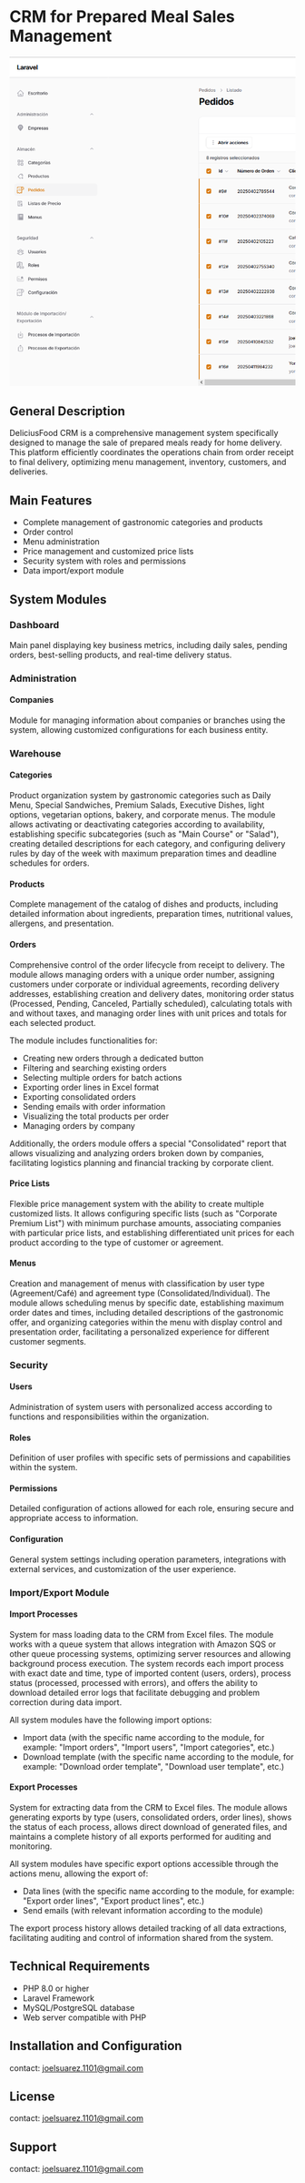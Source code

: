 # CRM for Prepared Meal Sales Management

![alt text](image.png)

## General Description
DeliciusFood CRM is a comprehensive management system specifically designed to manage the sale of prepared meals ready for home delivery. This platform efficiently coordinates the operations chain from order receipt to final delivery, optimizing menu management, inventory, customers, and deliveries.

## Main Features
- Complete management of gastronomic categories and products
- Order control
- Menu administration
- Price management and customized price lists
- Security system with roles and permissions
- Data import/export module

## System Modules

### Dashboard
Main panel displaying key business metrics, including daily sales, pending orders, best-selling products, and real-time delivery status.

### Administration
#### Companies
Module for managing information about companies or branches using the system, allowing customized configurations for each business entity.

### Warehouse
#### Categories
Product organization system by gastronomic categories such as Daily Menu, Special Sandwiches, Premium Salads, Executive Dishes, light options, vegetarian options, bakery, and corporate menus. The module allows activating or deactivating categories according to availability, establishing specific subcategories (such as "Main Course" or "Salad"), creating detailed descriptions for each category, and configuring delivery rules by day of the week with maximum preparation times and deadline schedules for orders.

#### Products
Complete management of the catalog of dishes and products, including detailed information about ingredients, preparation times, nutritional values, allergens, and presentation.

#### Orders
Comprehensive control of the order lifecycle from receipt to delivery. The module allows managing orders with a unique order number, assigning customers under corporate or individual agreements, recording delivery addresses, establishing creation and delivery dates, monitoring order status (Processed, Pending, Canceled, Partially scheduled), calculating totals with and without taxes, and managing order lines with unit prices and totals for each selected product.

The module includes functionalities for:
- Creating new orders through a dedicated button
- Filtering and searching existing orders
- Selecting multiple orders for batch actions
- Exporting order lines in Excel format
- Exporting consolidated orders
- Sending emails with order information
- Visualizing the total products per order
- Managing orders by company

Additionally, the orders module offers a special "Consolidated" report that allows visualizing and analyzing orders broken down by companies, facilitating logistics planning and financial tracking by corporate client.

#### Price Lists
Flexible price management system with the ability to create multiple customized lists. It allows configuring specific lists (such as "Corporate Premium List") with minimum purchase amounts, associating companies with particular price lists, and establishing differentiated unit prices for each product according to the type of customer or agreement.

#### Menus
Creation and management of menus with classification by user type (Agreement/Café) and agreement type (Consolidated/Individual). The module allows scheduling menus by specific date, establishing maximum order dates and times, including detailed descriptions of the gastronomic offer, and organizing categories within the menu with display control and presentation order, facilitating a personalized experience for different customer segments.

### Security
#### Users
Administration of system users with personalized access according to functions and responsibilities within the organization.

#### Roles
Definition of user profiles with specific sets of permissions and capabilities within the system.

#### Permissions
Detailed configuration of actions allowed for each role, ensuring secure and appropriate access to information.

#### Configuration
General system settings including operation parameters, integrations with external services, and customization of the user experience.

### Import/Export Module
#### Import Processes
System for mass loading data to the CRM from Excel files. The module works with a queue system that allows integration with Amazon SQS or other queue processing systems, optimizing server resources and allowing background process execution. The system records each import process with exact date and time, type of imported content (users, orders), process status (processed, processed with errors), and offers the ability to download detailed error logs that facilitate debugging and problem correction during data import.

All system modules have the following import options:
- Import data (with the specific name according to the module, for example: "Import orders", "Import users", "Import categories", etc.)
- Download template (with the specific name according to the module, for example: "Download order template", "Download user template", etc.)

#### Export Processes
System for extracting data from the CRM to Excel files. The module allows generating exports by type (users, consolidated orders, order lines), shows the status of each process, allows direct download of generated files, and maintains a complete history of all exports performed for auditing and monitoring.

All system modules have specific export options accessible through the actions menu, allowing the export of:
- Data lines (with the specific name according to the module, for example: "Export order lines", "Export product lines", etc.)
- Send emails (with relevant information according to the module)

The export process history allows detailed tracking of all data extractions, facilitating auditing and control of information shared from the system.

## Technical Requirements
- PHP 8.0 or higher
- Laravel Framework
- MySQL/PostgreSQL database
- Web server compatible with PHP

## Installation and Configuration
contact: joelsuarez.1101@gmail.com

## License
contact: joelsuarez.1101@gmail.com

## Support
contact: joelsuarez.1101@gmail.com